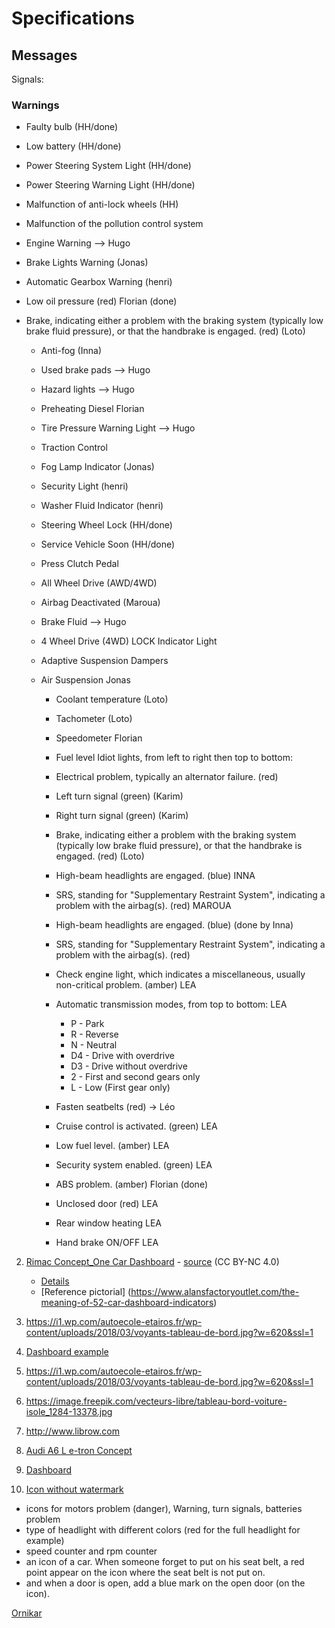 # Specifications

## Messages 

Signals:

### Warnings
* Faulty bulb (HH/done)
* Low battery (HH/done)
* Power Steering System Light (HH/done)
* Power Steering Warning Light (HH/done)
* Malfunction of anti-lock wheels (HH)
* Malfunction of the pollution control system
* Engine Warning --> Hugo
* Brake Lights Warning (Jonas)
* Automatic Gearbox Warning (henri)
* Low oil pressure (red) Florian (done)
* Brake, indicating either a problem with the braking system (typically low brake fluid pressure), or that the handbrake is engaged. (red) (Loto)




  * Anti-fog (Inna)
  * Used brake pads --> Hugo
  * Hazard lights --> Hugo
  * Preheating Diesel Florian
  * Tire Pressure Warning Light --> Hugo
  * Traction Control
  * Fog Lamp Indicator (Jonas)
  * Security Light (henri)
  * Washer Fluid Indicator (henri)
  * Steering Wheel Lock (HH/done)
  * Service Vehicle Soon (HH/done)
  * Press Clutch Pedal
  * All Wheel Drive (AWD/4WD)
  * Airbag Deactivated  (Maroua)
  * Brake Fluid --> Hugo
  * 4 Wheel Drive (4WD) LOCK Indicator Light
  * Adaptive Suspension Dampers
  * Air Suspension Jonas
  
    * Coolant temperature (Loto)
    * Tachometer (Loto)
    * Speedometer Florian
    * Fuel level Idiot lights, from left to right then top to bottom:
    * Electrical problem, typically an alternator failure. (red)
    * Left turn signal (green) (Karim)
    * Right turn signal (green) (Karim)

    * Brake, indicating either a problem with the braking system (typically low brake fluid pressure), or that the handbrake is engaged. (red) (Loto)
    * High-beam headlights are engaged. (blue) INNA

    * SRS, standing for "Supplementary Restraint System", indicating a problem with the airbag(s). (red) MAROUA



    * High-beam headlights are engaged. (blue) (done by Inna)

    * SRS, standing for "Supplementary Restraint System", indicating a problem with the airbag(s). (red)
    * Check engine light, which indicates a miscellaneous, usually non-critical problem. (amber)	LEA

    * Automatic transmission modes, from top to bottom:	LEA
      * P - Park
      * R - Reverse
      * N - Neutral
      * D4 - Drive with overdrive
      * D3 - Drive without overdrive
      * 2 - First and second gears only
      * L - Low (First gear only)
    * Fasten seatbelts (red) -> Léo
    * Cruise control is activated. (green)	LEA
    * Low fuel level. (amber) 	LEA
    * Security system enabled. (green)		LEA
    * ABS problem. (amber)	Florian (done)
    * Unclosed door (red)      LEA
    * Rear window heating	LEA
    * Hand brake ON/OFF		LEA



2. [Rimac Concept_One Car Dashboard](https://mir-s3-cdn-cf.behance.net/project_modules/1400/7cc96613838623.560575fa5c7cb.png) - [source](https://search.creativecommons.org/photos/6828daff-ba93-4a38-85c0-df465ae56986) (CC BY-NC 4.0)
    * [Details](https://mir-s3-cdn-cf.behance.net/project_modules/1400/477e5e13838623.560575fa5b876.png)
    * [Reference pictorial] (https://www.alansfactoryoutlet.com/the-meaning-of-52-car-dashboard-indicators)


3. https://i1.wp.com/autoecole-etairos.fr/wp-content/uploads/2018/03/voyants-tableau-de-bord.jpg?w=620&ssl=1

4. [Dashboard example](https://images.prismic.io/ornikar/1961737b42736b35a0e4318c7e2b1f33a0217a7d_differents-compteurs-tableau-bord.jpg?auto=compress,format)

5. https://i1.wp.com/autoecole-etairos.fr/wp-content/uploads/2018/03/voyants-tableau-de-bord.jpg?w=620&ssl=1

6. https://image.freepik.com/vecteurs-libre/tableau-bord-voiture-isole_1284-13378.jpg

7. http://www.librow.com

8. [Audi A6 L e-tron Concept](https://fr.wheelsage.org/audi/a6/%D1%817/92411/pictures/jbzyh2/)

9. [Dashboard](https://thumbs.dreamstime.com/z/ic%C3%B4nes-de-tableau-bord-voiture-r%C3%A9gl%C3%A9es-125211202.jpg)

10. [Icon without watermark](https://img-4.linternaute.com/nB1hOYkhnmHrEEDAXAB_bRRVtsI=/450x/smart/d8303cc2871b48b6a05524a857fb4725/ccmcms-linternaute/10652918.jpg)
* icons for motors problem (danger), Warning, turn signals, batteries problem 
* type of headlight with different colors (red for the full headlight for example)
* speed counter and rpm counter
* an icon of a car. When someone forget to put on his seat belt, a red point appear on the icon where the seat belt is not put on.
* and when a door is open, add a blue mark on the open door (on the icon).


[Ornikar](https://www.ornikar.com/code/cours/mecanique-vehicule/tableau-bord)
